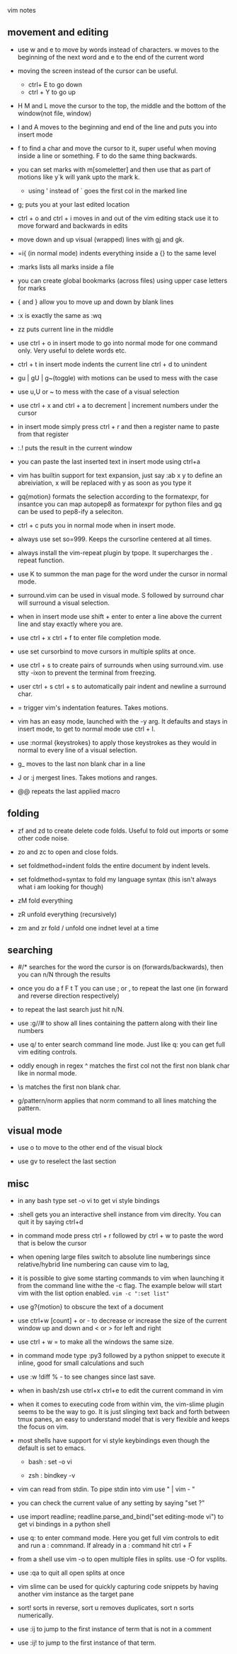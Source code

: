  vim notes

## movement and editing

- use w and e to move by words instead of characters. w moves to the beginning of the next word and e to the end of the current word

- moving the screen instead of the cursor can be useful.

    - ctrl+ E to go down
    - ctrl + Y to go up

- H M and L move the cursor to the top, the middle and the bottom of the window(not file, window)

- I and A moves to the beginning and end of the line and puts you into insert mode

- f to find a char and move the cursor to it, super useful when moving inside a line or something. F to do the same thing backwards.

- you can set marks with m[someletter] and then use that as part of motions like y\`k will yank upto the mark k.

    - using ' instead of \` goes the first col in the marked line

- g; puts you at your last edited location

- ctrl + o and ctrl + i moves in and out of the vim editing stack use it to move forward and backwards in edits

- move down and up visual (wrapped) lines with gj and gk.

- =i{ (in normal mode) indents everything inside a {} to the same level

- :marks lists all marks inside a file

- you can create global bookmarks (across files) using upper case letters for marks

- { and } allow you to move up and down by blank lines

- :x is exactly the same as :wq

- zz puts current line in the middle

- use ctrl + o in insert mode to go into normal mode for one command only. Very useful to delete words etc.

- ctrl + t in insert mode indents the current line ctrl + d to unindent

- gu | gU | g~(toggle) with motions can be used to mess with the case

- use u,U or ~ to mess with the case of a visual selection

- use ctrl + x and ctrl + a to decrement | increment numbers under the cursor

- in insert mode simply press ctrl + r and then a register name to paste from that register

- :.!<shell command> puts the result in the current window

- you can paste the last inserted text in insert mode using ctrl+a

- vim has builtin support for text expansion, just say :ab x y  to define an abreiviation, x will be replaced with y as soon as you type it

- gq{motion} formats the selection according to the formatexpr, for insantce you can map autopep8 as formatexpr for python files and gq can be used to pep8-ify a seleciton.

- ctrl + c puts you in normal mode when in insert mode.

- always use set so=999. Keeps the cursorline centered at all times.

- always install the vim-repeat plugin by tpope. It supercharges the . repeat function.

- use K to summon the man page for the word under the cursor in normal mode.

- surround.vim can be used in visual mode. S followed by surround char will surround a visual selection.

- when in insert mode use shift + enter to enter a line above the current line and stay exactly where you are.

- use ctrl + x ctrl + f to enter file completion mode.

- use set cursorbind to move cursors in multiple splits at once.

- use ctrl + s <surround> to create pairs of surrounds when using surround.vim. use stty -ixon to prevent the terminal from freezing.

- user ctrl + s ctrl + s <surround> to automatically pair indent and newline a surround char.

- = trigger vim's indentation features. Takes motions.

- vim has an easy mode, launched with the -y arg. It defaults and stays in insert mode, to get to normal mode use ctrl + l.

- use :normal {keystrokes} to apply those keystrokes as they would in normal to every line of a visual selection.

- g_ moves to the last non blank char in a line

- J or :j mergest lines. Takes motions and ranges.

- @@ repeats the last applied macro

## folding

- zf and zd to create delete code folds. Useful to fold out imports or some other code noise.

- zo and zc to open and close folds.

- set foldmethod=indent folds the entire document by indent levels.

- set foldmethod=syntax to fold my language syntax (this isn't always what i am looking for though)

- zM fold everything

- zR unfold everything (recursively)

- zm and zr fold / unfold one indnet level at a time

## searching

- #/* searches for the word the cursor is on (forwards/backwards), then you can n/N through the results

- once you do a f F t T you can use ; or , to repeat the last one (in forward and reverse direction respectively)

- to repeat the last search just hit n/N.

- use :g/<pattern>/# to show all lines containing the pattern along with their line numbers

- use q/ to enter search command line mode. Just like q: you can get full vim editing controls. 

- oddly enough in regex ^ matches the first col not the first non blank char like in normal mode.

- \s matches the first non blank char.

- g/pattern/norm <command> applies that norm command to all lines matching the pattern.


## visual mode

- use o to move to the other end of the visual block

- use gv to reselect the last section

## misc

- in any bash type set -o vi to get vi style bindings

- :shell gets you an interactive shell instance from vim direclty. You can quit it by saying ctrl+d

- in command mode press ctrl + r followed by ctrl + w to paste the word that is below the cursor

-  when opening large files switch to absolute line numberings since relative/hybrid line numbering can cause vim to lag,

- it is possible to give some starting commands to vim when launching it from the command line withe the -c flag. The example below will start vim with the list option enabled.
        ```
        vim -c ":set list"
        ```
- use g?{motion} to obscure the text of a document

- use ctrl+w [count] + or - to decrease or increase the size of the current window up and down and < or > for left and right 

- use ctrl + w = to make all the windows the same size.

- in command mode type :py3 followed by a python snippet to execute it inline, good for small calculations and such

- use :w !diff % - to see changes since last save.

- when in bash/zsh use ctrl+x ctrl+e to edit the current command in vim

- when it comes to executing code from within vim, the vim-slime plugin seems to be the way to go. It is just slinging text back and forth between tmux panes, an easy to understand model that is very flexible and keeps the focus on vim.

- most shells have support for vi style keybindings even though the default is set to emacs.

    - bash : set -o vi 

    - zsh  : bindkey -v

- vim can read from stdin. To pipe stdin into vim use "<command> | vim - " 

- you can check the current value of any setting by saying "set <settings>?"

- use import readline; readline.parse_and_bind("set editing-mode vi") to get vi bindings in a python shell

- use q: to enter command mode. Here you get full vim controls to edit and run a : comnmand. If already in a : command hit ctrl + F

- from a shell use vim -o to open multiple files in splits. use -O for vsplits.

- use :qa to quit all open splits at once

- vim slime can be used for quickly capturing code snippets by having another vim instance as the target pane

- sort! sorts in reverse, sort u removes duplicates, sort n sorts numerically.

- use :ij <term> to jump to the first instance of term that is not in a comment

- use :ij! <term> to jump to the first instance of that term.

